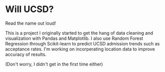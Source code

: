 # Will UCSD?
Read the name out loud! 

This is a project I originally started to get the hang of data cleaning and visualization with Pandas and Matplotlib. I also use Random Forest Regression through Scikit-learn to predict UCSD admission trends such as acceptance rates. I'm working on incorperating location data to improve accuracy of results. 

(Don't worry, I didn't get in the first time either)

